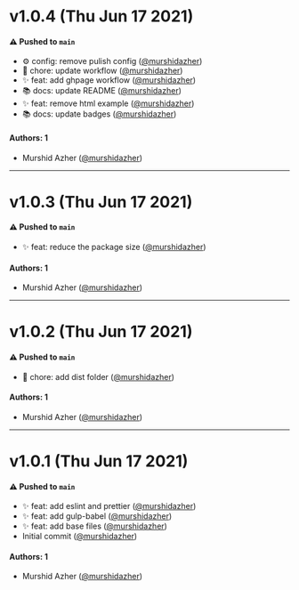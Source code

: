 # v1.0.4 (Thu Jun 17 2021)

#### ⚠️ Pushed to `main`

- :gear: config: remove pulish config ([@murshidazher](https://github.com/murshidazher))
- :wrench: chore: update workflow ([@murshidazher](https://github.com/murshidazher))
- :sparkles: feat: add ghpage workflow ([@murshidazher](https://github.com/murshidazher))
- :books: docs: update README ([@murshidazher](https://github.com/murshidazher))
- :sparkles: feat: remove html example ([@murshidazher](https://github.com/murshidazher))
- :books: docs: update badges ([@murshidazher](https://github.com/murshidazher))

#### Authors: 1

- Murshid Azher ([@murshidazher](https://github.com/murshidazher))

---

# v1.0.3 (Thu Jun 17 2021)

#### ⚠️ Pushed to `main`

- :sparkles: feat: reduce the package size ([@murshidazher](https://github.com/murshidazher))

#### Authors: 1

- Murshid Azher ([@murshidazher](https://github.com/murshidazher))

---

# v1.0.2 (Thu Jun 17 2021)

#### ⚠️ Pushed to `main`

- :wrench: chore: add dist folder ([@murshidazher](https://github.com/murshidazher))

#### Authors: 1

- Murshid Azher ([@murshidazher](https://github.com/murshidazher))

---

# v1.0.1 (Thu Jun 17 2021)

#### ⚠️ Pushed to `main`

- :sparkles: feat: add eslint and prettier ([@murshidazher](https://github.com/murshidazher))
- :sparkles: feat: add gulp-babel ([@murshidazher](https://github.com/murshidazher))
- :sparkles: feat: add base files ([@murshidazher](https://github.com/murshidazher))
- Initial commit ([@murshidazher](https://github.com/murshidazher))

#### Authors: 1

- Murshid Azher ([@murshidazher](https://github.com/murshidazher))
